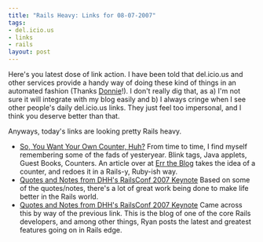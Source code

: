 ```yaml
--- 
title: "Rails Heavy: Links for 08-07-2007"
tags: 
- del.icio.us
- links
- rails
layout: post
---
```

Here's you latest dose of link action. I have been told that del.icio.us and other services provide a handy way of doing these kind of things in an automated fashion (Thanks [Donnie](http://spyderous.livejournal.com/tag/gentoo)!). I don't really dig that, as a) I'm not sure it will integrate with my blog easily and b) I always cringe when I see other people's daily del.icio.us links. They just feel too impersonal, and I think you deserve better than that.

Anyways, today's links are looking pretty Rails heavy.

* [So, You Want Your Own Counter, Huh?](http://errtheblog.com/post/8444) From time to time, I find myself remembering some of the fads of yesteryear. Blink tags, Java applets, Guest Books, Counters. An article over at [Err the Blog](http://errtheblog.com) takes the idea of a counter, and redoes it in a Rails-y, Ruby-ish way.
* [Quotes and Notes from DHH's RailsConf 2007 Keynote](http://gilesbowkett.blogspot.com/2007/05/quotes-and-notes-from-dhhs-railsconf.html) Based on some of the quotes/notes, there's a lot of great work being done to make life better in the Rails world.
* [Quotes and Notes from DHH's RailsConf 2007 Keynote](http://ryandaigle.com/) Came across this by way of the previous link. This is the blog of one of the core Rails developers, and among other things, Ryan posts the latest and greatest features going on in Rails edge.

